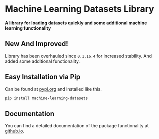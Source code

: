 # Machine Learning Datasets Library

**A library for loading datasets quickly and some additional machine learning functionality**

## New And Improved!

Library has been overhauled since `0.1.16.4` for increased stability. And added some additional functionality.

## Easy Installation via Pip

Can be found at [pypi.org](https://pypi.org/project/machine-learning-datasets/#description) and installed like this.

``` sh
pip install machine-learning-datasets
```

## Documentation

You can find a detailed documentation of the package functionality at [github.io](https://smasis001.github.io/Machine-Learning-Datasets/).
